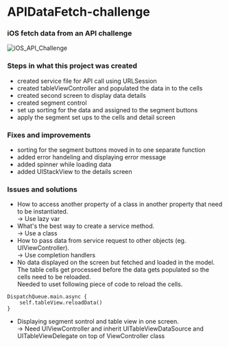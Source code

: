 # APIDataFetch-challenge
### iOS fetch data from an API challenge
![iOS_API_Challenge](https://user-images.githubusercontent.com/24504108/56087965-b0390b80-5eb9-11e9-876e-5410780566de.png)

### Steps in what this project was created
* created service file for API call using URLSession
* created tableViewController and populated the data in to the cells
* created second screen to display data details
* created segment control
* set up sorting for the data and assigned to the segment buttons
* apply the segment set ups to the cells and detail screen

### Fixes and improvements
* sorting for the segment buttons moved in to one separate function
* added error handeling and displaying error message
* added spinner while loading data
* added UIStackView to the details screen

### Issues and solutions
* How to access another property of a class in another property that need to be instantiated.<br/>  -> Use lazy var
* What's the best way to create a service method.<br/>  -> Use a class
* How to pass data from service request to other objects (eg. UIViewController).<br/>  -> Use completion handlers
* No data displayed on the screen but fetched and loaded in the model.  
The table cells get processed before the data gets populated so the cells need to be reloaded.  
Needed to uset following piece of code to reload the cells.

```
DispatchQueue.main.async {
    self.tableView.reloadData()                
}
```

* Displaying segment sontrol and table view in one screen.<br/>  -> Need UIViewController and inherit UITableViewDataSource and UITableViewDelegate on top of ViewController class
